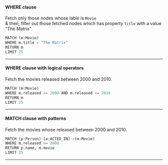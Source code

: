 #### WHERE clause
Fetch only those nodes whose lable is `Movie`</br>
& then, filter out those fetched nodes which has property `title` with a value "The Matrix".
```python
MATCH (m:Movie)
WHERE m.title = "The Matrix"
RETURN m
LIMIT 25
```
-------------------------------------------------------------------------------------------
#### WHERE clause with logical operators
Fetch the movies released between 2000 and 2010.
```python
MATCH (m:Movie)
WHERE m.released >= 2000 AND m.released <= 2010
RETURN m
LIMIT 25
```
-------------------------------------------------------------------------------------------
#### MATCH clause with patterns
Fetch the movies whose released between 2000 and 2010.
```python
MATCH (p:Person)-[a:ACTED_IN]->(m:Movie) 
WHERE m.released >= 2000
RETURN p.name, m.movie
LIMIT 25
```
-------------------------------------------------------------------------------------------
